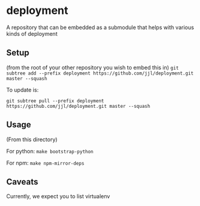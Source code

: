 deployment
=============

A repository that can be embedded as a submodule that helps with various kinds of deployment

Setup
------
(from the root of your other repository you wish to embed this in)
`git subtree add --prefix deployment https://github.com/jjl/deployment.git master --squash`

To update is:

`git subtree pull --prefix deployment https://github.com/jjl/deployment.git master --squash`

Usage
------
(From this directory)

For python:
`make bootstrap-python`

For npm:
`make npm-mirror-deps`

Caveats
---------

Currently, we expect you to list virtualenv
